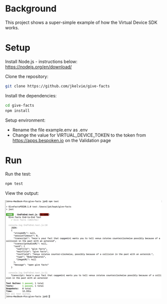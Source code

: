 # Background
This project shows a super-simple example of how the Virtual Device SDK works.

# Setup
Install Node.js - instructions below:  
https://nodejs.org/en/download/

Clone the repository:
```sh
git clone https://github.com/jkelvie/give-facts
```

Install the dependencies:
```sh
cd give-facts
npm install
```

Setup environment:
* Rename the file example.env as .env
* Change the value for VIRTUAL_DEVICE_TOKEN to the token from https://apps.bespoken.io on the Validation page

# Run
Run the test:
```sh
npm test
```

View the output:

![Test Output](assets/Output.png)


